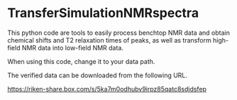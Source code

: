 # TransferSimulationNMRspectra

This python code are tools to easily process benchtop NMR data and obtain chemical shifts and T2 relaxation times of peaks, as well as transform high-field NMR data into low-field NMR data.

When using this code, change it to your data path.

The verified data can be downloaded from the following URL.

https://riken-share.box.com/s/5ka7m0odhubv9irpz85qatc8sdjdsfep
